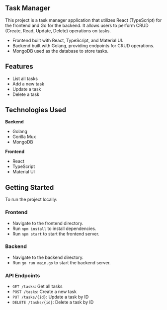 ## Task Manager

This project is a task manager application that utilizes React (TypeScript) for the frontend and Go for the backend. It allows users to perform CRUD (Create, Read, Update, Delete) operations on tasks.
- Frontend built with React, TypeScript, and Material UI.
- Backend built with Golang, providing endpoints for CRUD operations.
- MongoDB used as the database to store tasks.

## Features
- List all tasks
- Add a new task
- Update a task 
- Delete a task

## Technologies Used
**Backend**
- Golang
- Gorilla Mux
- MongoDB
  
**Frontend**
- React
- TypeScript
- Material UI


## Getting Started
To run the project locally:

### Frontend
- Navigate to the frontend directory.
- Run `npm install` to install dependencies.
- Run `npm start` to start the frontend server.

### Backend
- Navigate to the backend directory.
- Run `go run main.go` to start the backend server.

### API Endpoints
- `GET /tasks`: Get all tasks
- `POST /tasks`: Create a new task
- `PUT /tasks/{id}`: Update a task by ID
- `DELETE /tasks/{id}`: Delete a task by ID
